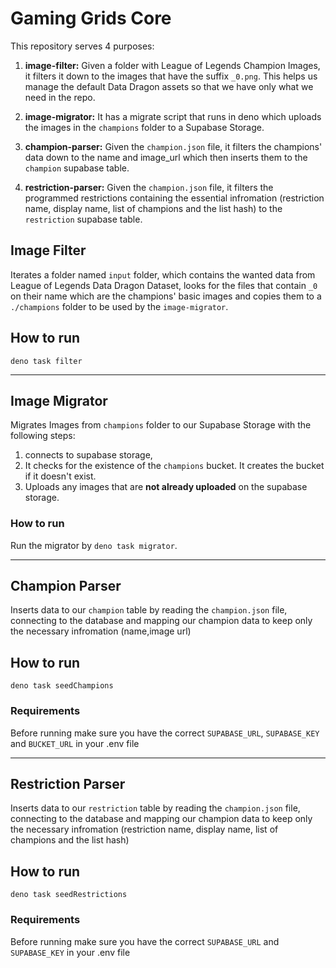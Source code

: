 # Gaming Grids Core

This repository serves 4 purposes:

1. **image-filter:** Given a folder with League of Legends Champion Images, it filters it down to
   the images that have the suffix `_0.png`. This helps us manage the default Data Dragon assets so
   that we have only what we need in the repo.
2. **image-migrator:** It has a migrate script that runs in deno which uploads the images in the
   `champions` folder to a Supabase Storage.

3. **champion-parser:** Given the `champion.json` file, it filters the champions' data down to the
   name and image_url which then inserts them to the `champion` supabase table.

4. **restriction-parser:** Given the `champion.json` file, it filters the programmed restrictions
   containing the essential infromation (restriction name, display name, list of champions and the
   list hash) to the `restriction` supabase table.

## Image Filter

Iterates a folder named `input` folder, which contains the wanted data from League of Legends Data
Dragon Dataset, looks for the files that contain `_0` on their name which are the champions' basic
images and copies them to a `./champions` folder to be used by the `image-migrator`.

## How to run

`deno task filter`

---

## Image Migrator

Migrates Images from `champions` folder to our Supabase Storage with the following steps:

1. connects to supabase storage,
2. It checks for the existence of the `champions` bucket. It creates the bucket if it doesn't exist.
3. Uploads any images that are **not already uploaded** on the supabase storage.

### How to run

Run the migrator by `deno task migrator`.

---

## Champion Parser

Inserts data to our `champion` table by reading the `champion.json` file, connecting to the database
and mapping our champion data to keep only the necessary infromation (name,image url)

## How to run

`deno task seedChampions`

### Requirements

Before running make sure you have the correct `SUPABASE_URL`, `SUPABASE_KEY` and `BUCKET_URL` in
your .env file

---

## Restriction Parser

Inserts data to our `restriction` table by reading the `champion.json` file, connecting to the
database and mapping our champion data to keep only the necessary infromation (restriction name,
display name, list of champions and the list hash)

## How to run

`deno task seedRestrictions`

### Requirements

Before running make sure you have the correct `SUPABASE_URL` and `SUPABASE_KEY` in your .env file
